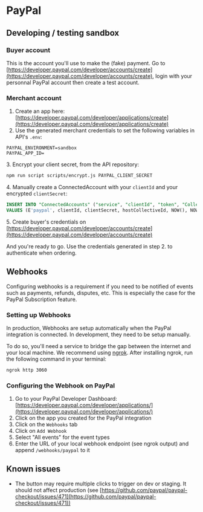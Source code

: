 # PayPal

## Developing / testing sandbox

### Buyer account

This is the account you'll use to make the (fake) payment. Go to [https://developer.paypal.com/developer/accounts/create](https://developer.paypal.com/developer/accounts/create), login with your personnal PayPal account then create a test account.

### Merchant account

1. Create an app here: [https://developer.paypal.com/developer/applications/create](https://developer.paypal.com/developer/applications/create)
2. Use the generated merchant credentials to set the following variables in API's `.env`:

```
PAYPAL_ENVIRONMENT=sandbox
PAYPAL_APP_ID=
```

3\. Encrypt your client secret, from the API repository:

```bash
npm run script scripts/encrypt.js PAYPAL_CLIENT_SECRET
```

4\. Manually create a ConnectedAccount with your `clientId` and your encrypted `clientSecret`:

```sql
INSERT INTO "ConnectedAccounts" ("service", "clientId", "token", "CollectiveId", "createdAt", "updatedAt")
VALUES (E'paypal', clientId, clientSecret, hostCollectiveId, NOW(), NOW());
```

5\. Create buyer's credentials on [https://developer.paypal.com/developer/accounts/create](https://developer.paypal.com/developer/accounts/create)

And you're ready to go. Use the credentials generated in step 2. to authenticate when ordering.

## Webhooks

Configuring webhooks is a requirement if you need to be notified of events such as payments, refunds, disputes, etc. This is especially the case for the PayPal Subscription feature.

### Setting up Webhooks

In production, Webhooks are setup automatically when the PayPal integration is connected. In development, they need to be setup manually.

To do so, you'll need a service to bridge the gap between the internet and your local machine. We recommend using [ngrok](https://ngrok.com/). After installing ngrok, run the following command in your terminal:

```bash
ngrok http 3060
```

### Configuring the Webhook on PayPal

1. Go to your PayPal Developer Dashboard: [https://developer.paypal.com/developer/applications/](https://developer.paypal.com/developer/applications/)
2. Click on the app you created for the PayPal integration
3. Click on the `Webhooks` tab
4. Click on `Add Webhook`
5. Select "All events" for the event types
6. Enter the URL of your local webhook endpoint (see ngrok output) and append `/webhooks/paypal` to it

## Known issues

- The button may require multiple clicks to trigger on dev or staging. It should not affect production (see [https://github.com/paypal/paypal-checkout/issues/471](https://github.com/paypal/paypal-checkout/issues/471))
